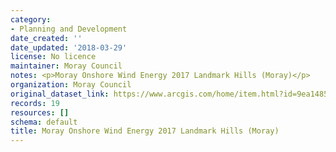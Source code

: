 ```yaml
---
category:
- Planning and Development
date_created: ''
date_updated: '2018-03-29'
license: No licence
maintainer: Moray Council
notes: <p>Moray Onshore Wind Energy 2017 Landmark Hills (Moray)</p>
organization: Moray Council
original_dataset_link: https://www.arcgis.com/home/item.html?id=9ea1485201f9406987d8813481c3d651
records: 19
resources: []
schema: default
title: Moray Onshore Wind Energy 2017 Landmark Hills (Moray)
---
```

